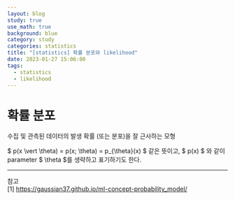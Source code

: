 ```yaml
---
layout: blog
study: true
use_math: true
background: blue
category: study
categories: statistics
title: "[statistics] 확률 분포와 likelihood"
date: 2023-01-27 15:06:00
tags:
  - statistics
  - likelihood
---
```


# 확률 분포

수집 및 관측된 데이터의 발생 확률 (또는 분포)을 잘 근사하는 모형

$ p(x \vert \theta) = p(x; \theta) = p_{\theta}(x) $ 같은 뜻이고, $ p(x) $ 와 같이 parameter $ \theta $를 생략하고 표기하기도 한다.



---
참고  
[1] https://gaussian37.github.io/ml-concept-probability_model/